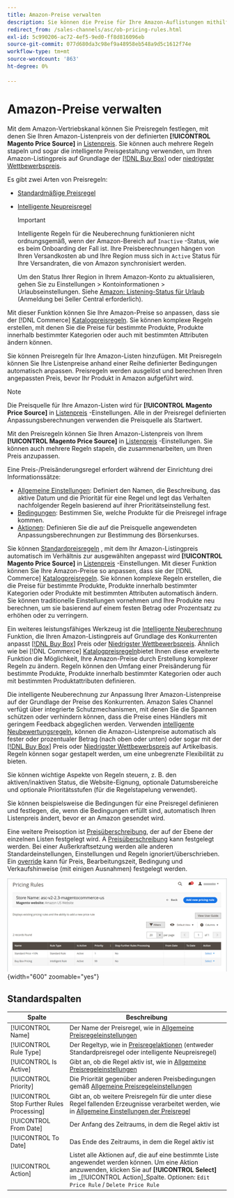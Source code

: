 ```yaml
---
title: Amazon-Preise verwalten
description: Sie können die Preise für Ihre Amazon-Auflistungen mithilfe der Preisregeln von Ihrem COCommerce-Store unterscheiden.
redirect_from: /sales-channels/asc/ob-pricing-rules.html
exl-id: 5c990206-ac72-4ef5-9ed0-ff8d816096eb
source-git-commit: 077d680da3c98ef9a48958eb548a9d5c1612f74e
workflow-type: tm+mt
source-wordcount: '863'
ht-degree: 0%

---
```


# Amazon-Preise verwalten

Mit dem Amazon-Vertriebskanal können Sie Preisregeln festlegen, mit denen Sie Ihren Amazon-Listenpreis von der definierten **[!UICONTROL Magento Price Source]** in [Listenpreis](./listing-price.md). Sie können auch mehrere Regeln stapeln und sogar die intelligente Preisgestaltung verwenden, um Ihren Amazon-Listingpreis auf Grundlage der [[!DNL Buy Box]](./buy-box-competitor-pricing.md) oder [niedrigster Wettbewerbspreis](./lowest-competitor-pricing.md).

Es gibt zwei Arten von Preisregeln:

- [Standardmäßige Preisregel](./standard-price-rules.md)
- [Intelligente Neupreisregel](./intelligent-repricing-rules.md)

   >[!IMPORTANT]
   >
   >Intelligente Regeln für die Neuberechnung funktionieren nicht ordnungsgemäß, wenn der Amazon-Bereich auf `Inactive` -Status, wie es beim Onboarding der Fall ist. Ihre Preisberechnungen hängen von Ihren Versandkosten ab und Ihre Region muss sich in `Active` Status für Ihre Versandraten, die von Amazon synchronisiert werden.
   >
   >Um den Status Ihrer Region in Ihrem Amazon-Konto zu aktualisieren, gehen Sie zu Einstellungen > Kontoinformationen > Urlaubseinstellungen. Siehe [Amazon: Listening-Status für Urlaub](https://sellercentral.amazon.com/gp/help/help.html?itemID=200135620) (Anmeldung bei Seller Central erforderlich).

Mit dieser Funktion können Sie Ihre Amazon-Preise so anpassen, dass sie der [!DNL Commerce] [Katalogpreisregeln](https://experienceleague.adobe.com/docs/commerce-admin/catalog/products/pricing/pricing-advanced.html). Sie können komplexe Regeln erstellen, mit denen Sie die Preise für bestimmte Produkte, Produkte innerhalb bestimmter Kategorien oder auch mit bestimmten Attributen ändern können.

Sie können Preisregeln für Ihre Amazon-Listen hinzufügen. Mit Preisregeln können Sie Ihre Listenpreise anhand einer Reihe definierter Bedingungen automatisch anpassen. Preisregeln werden ausgelöst und berechnen Ihren angepassten Preis, bevor Ihr Produkt in Amazon aufgeführt wird.

>[!NOTE]
>
>Die Preisquelle für Ihre Amazon-Listen wird für **[!UICONTROL Magento Price Source]** in [Listenpreis](./listing-price.md) -Einstellungen. Alle in der Preisregel definierten Anpassungsberechnungen verwenden die Preisquelle als Startwert.

Mit den Preisregeln können Sie Ihren Amazon-Listenpreis von Ihrem **[!UICONTROL Magento Price Source]** in [Listenpreis](./listing-price.md) -Einstellungen. Sie können auch mehrere Regeln stapeln, die zusammenarbeiten, um Ihren Preis anzupassen.

Eine Preis-/Preisänderungsregel erfordert während der Einrichtung drei Informationssätze:

- [Allgemeine Einstellungen](./pricing-rule-general-settings.md): Definiert den Namen, die Beschreibung, das aktive Datum und die Priorität für eine Regel und legt das Verhalten nachfolgender Regeln basierend auf ihrer Prioritätseinstellung fest.
- [Bedingungen](./pricing-rule-conditions.md): Bestimmen Sie, welche Produkte für die Preisregel infrage kommen.
- [Aktionen](./pricing-rule-actions.md): Definieren Sie die auf die Preisquelle angewendeten Anpassungsberechnungen zur Bestimmung des Börsenkurses.

Sie können [Standardpreisregeln](./standard-price-rules.md) , mit dem Ihr Amazon-Listingpreis automatisch im Verhältnis zur ausgewählten angepasst wird **[!UICONTROL Magento Price Source]** in [Listenpreis](./listing-price.md) -Einstellungen. Mit dieser Funktion können Sie Ihre Amazon-Preise so anpassen, dass sie der [!DNL Commerce] [Katalogpreisregeln](https://experienceleague.adobe.com/docs/commerce-admin/marketing/promotions/catalog-rules/price-rules-catalog.html). Sie können komplexe Regeln erstellen, die die Preise für bestimmte Produkte, Produkte innerhalb bestimmter Kategorien oder Produkte mit bestimmten Attributen automatisch ändern. Sie können traditionelle Einstellungen vornehmen und Ihre Produkte neu berechnen, um sie basierend auf einem festen Betrag oder Prozentsatz zu erhöhen oder zu verringern.

Ein weiteres leistungsfähiges Werkzeug ist die [Intelligente Neuberechnung](./intelligent-repricing-rules.md) Funktion, die Ihren Amazon-Listingpreis auf Grundlage des Konkurrenten anpasst [[!DNL Buy Box]](./buy-box-competitor-pricing.md) Preis oder [Niedrigster Wettbewerbspreis](./lowest-competitor-pricing.md). Ähnlich wie bei [!DNL Commerce] [Katalogpreisregeln](https://experienceleague.adobe.com/docs/commerce-admin/marketing/promotions/catalog-rules/price-rules-catalog.html)bietet Ihnen diese erweiterte Funktion die Möglichkeit, Ihre Amazon-Preise durch Erstellung komplexer Regeln zu ändern. Regeln können den Umfang einer Preisänderung für bestimmte Produkte, Produkte innerhalb bestimmter Kategorien oder auch mit bestimmten Produktattributen definieren.

Die intelligente Neuberechnung zur Anpassung Ihrer Amazon-Listenpreise auf der Grundlage der Preise des Konkurrenten. Amazon Sales Channel verfügt über integrierte Schutzmechanismen, mit denen Sie die Spannen schützen oder verhindern können, dass die Preise eines Händlers mit geringem Feedback abgeglichen werden. Verwenden [intelligente Neubewertungsregeln](./intelligent-repricing-rules.md), können die Amazon-Listenpreise automatisch als fester oder prozentualer Betrag (nach oben oder unten) oder sogar mit der [[!DNL Buy Box]](./buy-box-competitor-pricing.md) Preis oder [Niedrigster Wettbewerbspreis](./lowest-competitor-pricing.md) auf Artikelbasis. Regeln können sogar gestapelt werden, um eine unbegrenzte Flexibilität zu bieten.

Sie können wichtige Aspekte von Regeln steuern, z. B. den aktiven/inaktiven Status, die Website-Eignung, optionale Datumsbereiche und optionale Prioritätsstufen (für die Regelstapelung verwendet).

Sie können beispielsweise die Bedingungen für eine Preisregel definieren und festlegen, die, wenn die Bedingungen erfüllt sind, automatisch Ihren Listenpreis ändert, bevor er an Amazon gesendet wird.

Eine weitere Preisoption ist [Preisüberschreibung](./overrides.md), der auf der Ebene der einzelnen Listen festgelegt wird. A [Preisüberschreibung](./overrides.md) kann festgelegt werden. Bei einer Außerkraftsetzung werden alle anderen Standardeinstellungen, Einstellungen und Regeln ignoriert/überschrieben. Ein [override](./overrides.md) kann für Preis, Bearbeitungszeit, Bedingung und Verkaufshinweise (mit einigen Ausnahmen) festgelegt werden.

![Preisregeln](assets/amazon-pricing-rules.png){width="600" zoomable="yes"}

## Standardspalten

| Spalte | Beschreibung |
|---|---|
| [!UICONTROL Name] | Der Name der Preisregel, wie in [Allgemeine Preisregeleinstellungen](./pricing-rule-general-settings.md) |
| [!UICONTROL Rule Type] | Der Regeltyp, wie in [Preisregelaktionen](./pricing-rule-actions.md) (entweder Standardpreisregel oder intelligente Neupreisregel) |
| [!UICONTROL Is Active] | Gibt an, ob die Regel aktiv ist, wie in [Allgemeine Preisregeleinstellungen](./pricing-rule-general-settings.md) |
| [!UICONTROL Priority] | Die Priorität gegenüber anderen Preisbedingungen gemäß [Allgemeine Preisregeleinstellungen](./pricing-rule-general-settings.md) |
| [!UICONTROL Stop Further Rules Processing] | Gibt an, ob weitere Preisregeln für die unter diese Regel fallenden Erzeugnisse verarbeitet werden, wie in [Allgemeine Einstellungen der Preisregel](./pricing-rule-general-settings.md) |
| [!UICONTROL From Date] | Der Anfang des Zeitraums, in dem die Regel aktiv ist |
| [!UICONTROL To Date] | Das Ende des Zeitraums, in dem die Regel aktiv ist |
| [!UICONTROL Action] | Listet alle Aktionen auf, die auf eine bestimmte Liste angewendet werden können. Um eine Aktion anzuwenden, klicken Sie auf **[!UICONTROL Select]** im _[!UICONTROL Action]_Spalte. Optionen: `Edit Price Rule` / `Delete Price Rule` |
